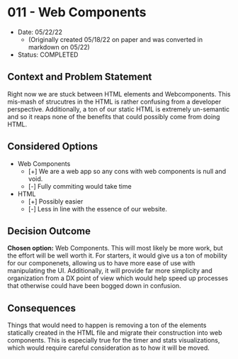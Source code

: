 # 011 - Web Components
* Date: 05/22/22
  * (Originally created 05/18/22 on paper and was converted in markdown on 05/22)
* Status: COMPLETED

## Context and Problem Statement
Right now we are stuck between HTML elements and Webcomponents. This mis-mash of
strucutres in the HTML is rather confusing from a developer perspective.
Additionally, a ton of our static HTML is extremely un-semantic and so it reaps
none of the benefits that could possibly come from doing HTML.

## Considered Options
* Web Components
  * [+] We are a web app so any cons with web components is null and void.
  * [-] Fully commiting would take time
* HTML
  * [+] Possibly easier
  * [-] Less in line with the essence of our website.
## Decision Outcome

**Chosen option:** Web Components. This will most likely be more work, but the
effort will be well worth it. For starters, it would give us a ton of
mobility for our componenets, allowing us to have more ease of use with manipulating the
UI. Additionally, it will provide far more simplicity and organization from a DX
point of view which would help speed up processes that otherwise could have
been bogged down in confusion.


## Consequences
Things that would need to happen is removing a ton of the elements statically
created in the HTML file and migrate their construction into web components.
This is especially true for the timer and stats visualizations, which would
require careful consideration as to how it will be moved.

